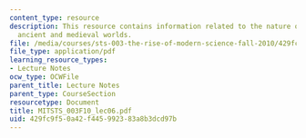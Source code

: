 ```yaml
---
content_type: resource
description: This resource contains information related to the nature of nature in
  ancient and medieval worlds.
file: /media/courses/sts-003-the-rise-of-modern-science-fall-2010/429fc9f50a42f445992383a8b3dcd97b_MITSTS_003F10_lec06.pdf
file_type: application/pdf
learning_resource_types:
- Lecture Notes
ocw_type: OCWFile
parent_title: Lecture Notes
parent_type: CourseSection
resourcetype: Document
title: MITSTS_003F10_lec06.pdf
uid: 429fc9f5-0a42-f445-9923-83a8b3dcd97b
---
```

